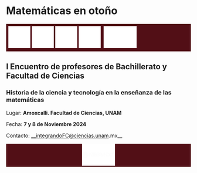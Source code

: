 # Matemáticas en otoño

<div style="background-color: #520f16; padding: 6px;"><img src="public/images/unam.png" width="60" /> <img src="public/images/fac_ciencias.png" width="60" /> <img src="public/images/enp.png" width="60" /> <img src="public/images/cch.png" width="60" />&nbsp;&nbsp;<img src="public/images/bunam.png" width="90" /></div>

## I Encuentro de profesores de Bachillerato y Facultad de Ciencias

### Historia de la ciencia y tecnología en la enseñanza de las matemáticas

Lugar: __Amoxcalli. Facultad de Ciencias, UNAM__

Fecha: __7 y 8 de Noviembre 2024__

Contacto: __integrandoFC@ciencias.unam.mx__

<div style="background-color: #520f16; text-align: center;"><img src="public/images/integrando.png" width="90" /></div>